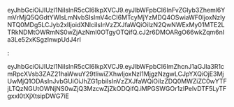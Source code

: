 <!-- user -->
eyJhbGciOiJIUzI1NiIsInR5cCI6IkpXVCJ9.eyJlbWFpbCI6InFvZGlyb3Zheml6YmVrMjQ5QGdtYWlsLmNvbSIsImV4cCI6MTcyMjYzMDQ4OSwiaWF0IjoxNzIyNTQ0MDg5LCJyb2xlIjoidXNlciIsInVzZXJfaWQiOiIzN2QwNWExMy01MTE2LTRkNDMtOWRmNS0wZjAzNmI0OTgyOTQifQ.cJ2r6DMOARgO66wkZqm6nIa3Le52xKSgzlnwpUdJ4rI


<!-- admin -->:
eyJhbGciOiJIUzI1NiIsInR5cCI6IkpXVCJ9.eyJlbWFpbCI6ImZhcnJ1aGJla3R1cmRpcXVsb3ZAZ21haWwuY29tIiwiZXhwIjoxNzI1MjgzNzgwLCJpYXQiOjE3MjUwMjQ1ODAsInJvbGUiOiJhZG1pbiIsInVzZXJfaWQiOiIzZDQ0MWZiZC0wYTFjLTQzNGUtOWNjNS0wZjQ3MzcwZjZkODQifQ.iMPGSWGOr1zIPeIvDTF5LyTFgxxl0tXjXtsipDWG7iE

